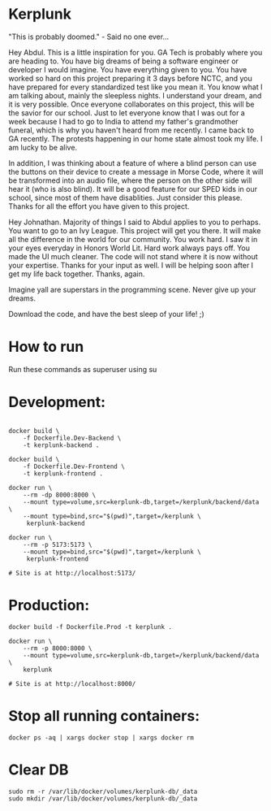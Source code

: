 # Kerplunk
"This is probably doomed." - Said no one ever...

Hey Abdul. This is a little inspiration for you. GA Tech is probably where you are heading to. You have big dreams of being a software engineer or developer I would imagine. You have everything given to you. You have worked so hard on this project preparing it 3 days before NCTC, and you have prepared for every standardized test like you mean it. You know what I am talking about, mainly the sleepless nights. I understand your dream, and it is very possible. Once everyone collaborates on this project, this will be the savior for our school. Just to let everyone know that I was out for a week because I had to go to India to attend my father's grandmother funeral, which is why you haven't heard from me recently. I came back to GA recently. The protests happening in our home state almost took my life. I am lucky to be alive.

In addition, I was thinking about a feature of where a blind person can use the buttons on their device to create a message in Morse Code, where it will be transformed into an audio file, where the person on the other side will hear it (who is also blind). It will be a good feature for our SPED kids in our school, since most of them have disablities. Just consider this please. Thanks for all the effort you have given to this project.

Hey Johnathan. Majority of things I said to Abdul applies to you to perhaps. You want to go to an Ivy League. This project will get you there. It will make all the difference in the world for our community. You work hard. I saw it in your eyes everyday in Honors World Lit. Hard work always pays off. You made the UI much cleaner. The code will not stand where it is now without your expertise. Thanks for your input as well. I will be helping soon after I get my life back together. Thanks, again. 

Imagine yall are superstars in the programming scene. Never give up your dreams. 

Download the code, and have the best sleep of your life! ;)

# How to run
Run these commands as superuser using su

# Development:
```

docker build \
    -f Dockerfile.Dev-Backend \
    -t kerplunk-backend .

docker build \
    -f Dockerfile.Dev-Frontend \
    -t kerplunk-frontend .

docker run \
    --rm -dp 8000:8000 \
    --mount type=volume,src=kerplunk-db,target=/kerplunk/backend/data \
    --mount type=bind,src="$(pwd)",target=/kerplunk \
     kerplunk-backend

docker run \
    --rm -p 5173:5173 \
    --mount type=bind,src="$(pwd)",target=/kerplunk \
     kerplunk-frontend

# Site is at http://localhost:5173/
```

# Production:
```
docker build -f Dockerfile.Prod -t kerplunk .

docker run \
    --rm -p 8000:8000 \
    --mount type=volume,src=kerplunk-db,target=/kerplunk/backend/data \
    kerplunk

# Site is at http://localhost:8000/
```

# Stop all running containers:
```
docker ps -aq | xargs docker stop | xargs docker rm
```

# Clear DB
```
sudo rm -r /var/lib/docker/volumes/kerplunk-db/_data
sudo mkdir /var/lib/docker/volumes/kerplunk-db/_data
```
